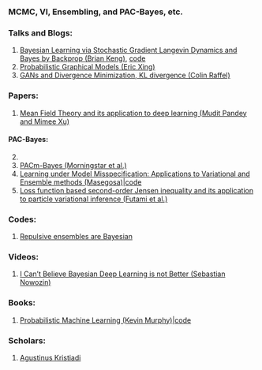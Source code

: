 ### MCMC, VI, Ensembling, and PAC-Bayes, etc. 



### Talks and Blogs:

1. [Bayesian Learning via Stochastic Gradient Langevin Dynamics and Bayes by Backprop (Brian Keng)](https://bjlkeng.github.io/posts/bayesian-learning-via-stochastic-gradient-langevin-dynamics-and-bayes-by-backprop/), 
   [code](https://github.com/bjlkeng/sandbox/tree/master/stochastic_langevin)
2. [Probabilistic Graphical Models (Eric Xing)](https://www.cs.cmu.edu/~epxing/Class/10708-17/lecture.html)
3. [GANs and Divergence Minimization, KL divergence (Colin Raffel)](https://colinraffel.com/blog/gans-and-divergence-minimization.html)
   
   
### Papers:
1. [Mean Field Theory and its application to deep learning (Mudit Pandey and Mimee Xu)](https://mimee.xyz/meanfield.pdf)

#### PAC-Bayes:
2. 
3. [PACm-Bayes (Morningstar et al.)](https://proceedings.mlr.press/v151/morningstar22a/morningstar22a.pdf)
4. [Learning under Model Misspecification: Applications to Variational and Ensemble methods (Masegosa)](http://128.84.4.34/pdf/1912.08335)|[code](https://github.com/PGM-Lab/PAC2BAYES)
5. [Loss function based second-order Jensen inequality and its application to particle variational inference (Futami et al.)](https://proceedings.neurips.cc/paper/2021/file/36165c62f7b7df72863d470d73302627-Paper.pdf)

### Codes:
1. [Repulsive ensembles are Bayesian](https://github.com/ratschlab/repulsive_ensembles)


### Videos:
1. [I Can’t Believe Bayesian Deep Learning is not Better (Sebastian Nowozin)](https://www.youtube.com/watch?v=xRqjWoQNd4Q)

### Books:
1. [Probabilistic Machine Learning (Kevin Murphy)](https://probml.github.io/pml-book/)|[code](https://github.com/probml/pyprobml/tree/master/notebooks)


### Scholars:
1. [Agustinus Kristiadi](https://agustinus.kristia.de/)
